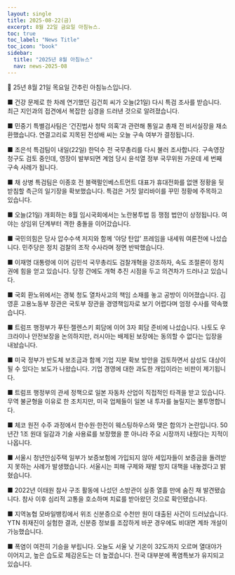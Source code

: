 ```yaml
---
layout: single
title: 2025-08-22(금)
excerpt: 8월 22일 금요일 아침뉴스.
toc: true
toc_label: "News Title"
toc_icon: "book"
sidebar:
  title: "2025년 8월 아침뉴스"
  nav: news-2025-08
---
```


📮 25년 8월 21일 목요일 간추린 아침뉴스입니다.

■ 건강 문제로 한 차례 연기했던 김건희 씨가 오늘(21일) 다시 특검 조사를 받습니다. 최근 지인과의 접견에서 복잡한 심경을 드러낸 것으로 알려졌습니다.

■ 민중기 특별검사팀은 ‘건진법사 청탁 의혹’과 관련해 통일교 총재 전 비서실장을 재소환했습니다. 연결고리로 지목된 전성배 씨는 오늘 구속 여부가 결정됩니다.

■ 조은석 특검팀이 내일(22일) 한덕수 전 국무총리를 다시 불러 조사합니다. 구속영장 청구도 검토 중인데, 영장이 발부되면 계엄 당시 윤석열 정부 국무위원 가운데 세 번째 구속 사례가 됩니다.

■ 채 상병 특검팀은 이종호 전 블랙펄인베스트먼트 대표가 휴대전화를 없앤 정황을 뒷받침할 측근의 일기장을 확보했습니다. 특검은 거짓 알리바이를 꾸민 정황에 주목하고 있습니다.

■ 오늘(21일) 개회하는 8월 임시국회에서는 노란봉투법 등 쟁점 법안이 상정됩니다. 여야는 상임위 단계부터 격한 충돌을 이어갔습니다.

■ 국민의힘은 당사 압수수색 저지와 함께 ‘야당 탄압’ 프레임을 내세워 여론전에 나섰습니다. 민주당은 정치 검찰의 조작 수사라며 정면 반박했습니다.

■ 이재명 대통령에 이어 김민석 국무총리도 검찰개혁을 강조하자, 속도 조절론이 정치권에 힘을 얻고 있습니다. 당정 간에도 개혁 추진 시점을 두고 의견차가 드러나고 있습니다.

■ 국회 환노위에서는 경북 청도 열차사고의 책임 소재를 놓고 공방이 이어졌습니다. 김영훈 고용노동부 장관은 국토부 장관을 경영책임자로 보기 어렵다며 엄정 수사를 약속했습니다.

■ 트럼프 행정부가 푸틴·젤렌스키 회담에 이어 3자 회담 준비에 나섰습니다. 나토도 우크라이나 안전보장을 논의하지만, 러시아는 배제된 보장에는 동의할 수 없다는 입장을 내놨습니다.

■ 미국 정부가 반도체 보조금과 함께 기업 지분 확보 방안을 검토하면서 삼성도 대상이 될 수 있다는 보도가 나왔습니다. 기업 경영에 대한 과도한 개입이라는 비판이 제기됩니다.

■ 트럼프 행정부의 관세 정책으로 일본 자동차 산업이 직접적인 타격을 받고 있습니다. 무역 불균형을 이유로 한 조치지만, 미국 업체들이 일본 내 투자를 늘릴지는 불투명합니다.

■ 체코 원전 수주 과정에서 한수원·한전이 웨스팅하우스와 맺은 합의가 논란입니다. 50년간 1조 원대 일감과 기술 사용료를 보장했을 뿐 아니라 주요 시장까지 내줬다는 지적이 나옵니다.

■ 서울시 청년안심주택 일부가 보증보험에 가입되지 않아 세입자들이 보증금을 돌려받지 못하는 사례가 발생했습니다. 서울시는 피해 구제와 재발 방지 대책을 내놓겠다고 밝혔습니다.

■ 2022년 이태원 참사 구조 활동에 나섰던 소방관이 실종 열흘 만에 숨진 채 발견됐습니다. 참사 이후 심리적 고통을 호소하며 치료를 받아왔던 것으로 확인됐습니다.

■ 지역농협 모바일뱅킹에서 위조 신분증으로 수천만 원이 대출된 사건이 드러났습니다. YTN 취재진이 실험한 결과, 신분증 정보를 조잡하게 바꾼 경우에도 비대면 계좌 개설이 가능했습니다.

■ 폭염이 여전히 기승을 부립니다. 오늘도 서울 낮 기온이 32도까지 오르며 열대야가 이어지고, 높은 습도로 체감온도는 더 높겠습니다. 전국 대부분에 폭염특보가 유지되고 있습니다.
